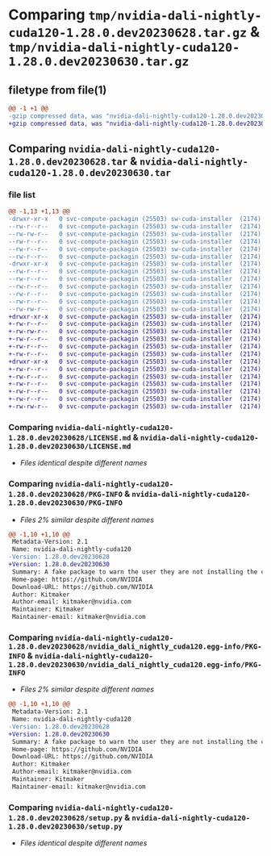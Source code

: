 # Comparing `tmp/nvidia-dali-nightly-cuda120-1.28.0.dev20230628.tar.gz` & `tmp/nvidia-dali-nightly-cuda120-1.28.0.dev20230630.tar.gz`

## filetype from file(1)

```diff
@@ -1 +1 @@
-gzip compressed data, was "nvidia-dali-nightly-cuda120-1.28.0.dev20230628.tar", last modified: Thu Jun 29 08:04:30 2023, max compression
+gzip compressed data, was "nvidia-dali-nightly-cuda120-1.28.0.dev20230630.tar", last modified: Sat Jul  1 07:04:30 2023, max compression
```

## Comparing `nvidia-dali-nightly-cuda120-1.28.0.dev20230628.tar` & `nvidia-dali-nightly-cuda120-1.28.0.dev20230630.tar`

### file list

```diff
@@ -1,13 +1,13 @@
-drwxr-xr-x   0 svc-compute-packagin (25503) sw-cuda-installer  (2174)        0 2023-06-29 08:04:30.141816 nvidia-dali-nightly-cuda120-1.28.0.dev20230628/
--rw-r--r--   0 svc-compute-packagin (25503) sw-cuda-installer  (2174)      459 2023-06-29 08:04:30.000000 nvidia-dali-nightly-cuda120-1.28.0.dev20230628/ERROR.txt
--rw-rw-r--   0 svc-compute-packagin (25503) sw-cuda-installer  (2174)    11336 2023-06-14 04:38:44.000000 nvidia-dali-nightly-cuda120-1.28.0.dev20230628/LICENSE.md
--rw-r--r--   0 svc-compute-packagin (25503) sw-cuda-installer  (2174)       27 2023-06-29 08:04:30.000000 nvidia-dali-nightly-cuda120-1.28.0.dev20230628/PACKAGE_NAME
--rw-r--r--   0 svc-compute-packagin (25503) sw-cuda-installer  (2174)     1668 2023-06-29 08:04:30.141816 nvidia-dali-nightly-cuda120-1.28.0.dev20230628/PKG-INFO
--rw-r--r--   0 svc-compute-packagin (25503) sw-cuda-installer  (2174)      286 2023-06-29 08:04:30.000000 nvidia-dali-nightly-cuda120-1.28.0.dev20230628/README.rst
-drwxr-xr-x   0 svc-compute-packagin (25503) sw-cuda-installer  (2174)        0 2023-06-29 08:04:30.141816 nvidia-dali-nightly-cuda120-1.28.0.dev20230628/nvidia_dali_nightly_cuda120.egg-info/
--rw-r--r--   0 svc-compute-packagin (25503) sw-cuda-installer  (2174)     1668 2023-06-29 08:04:30.000000 nvidia-dali-nightly-cuda120-1.28.0.dev20230628/nvidia_dali_nightly_cuda120.egg-info/PKG-INFO
--rw-r--r--   0 svc-compute-packagin (25503) sw-cuda-installer  (2174)      257 2023-06-29 08:04:30.000000 nvidia-dali-nightly-cuda120-1.28.0.dev20230628/nvidia_dali_nightly_cuda120.egg-info/SOURCES.txt
--rw-r--r--   0 svc-compute-packagin (25503) sw-cuda-installer  (2174)        1 2023-06-29 08:04:30.000000 nvidia-dali-nightly-cuda120-1.28.0.dev20230628/nvidia_dali_nightly_cuda120.egg-info/dependency_links.txt
--rw-r--r--   0 svc-compute-packagin (25503) sw-cuda-installer  (2174)       22 2023-06-29 08:04:30.000000 nvidia-dali-nightly-cuda120-1.28.0.dev20230628/nvidia_dali_nightly_cuda120.egg-info/top_level.txt
--rw-r--r--   0 svc-compute-packagin (25503) sw-cuda-installer  (2174)       38 2023-06-29 08:04:30.141816 nvidia-dali-nightly-cuda120-1.28.0.dev20230628/setup.cfg
--rw-rw-r--   0 svc-compute-packagin (25503) sw-cuda-installer  (2174)     4560 2023-06-14 04:38:44.000000 nvidia-dali-nightly-cuda120-1.28.0.dev20230628/setup.py
+drwxr-xr-x   0 svc-compute-packagin (25503) sw-cuda-installer  (2174)        0 2023-07-01 07:04:30.863970 nvidia-dali-nightly-cuda120-1.28.0.dev20230630/
+-rw-r--r--   0 svc-compute-packagin (25503) sw-cuda-installer  (2174)      459 2023-07-01 07:04:30.000000 nvidia-dali-nightly-cuda120-1.28.0.dev20230630/ERROR.txt
+-rw-rw-r--   0 svc-compute-packagin (25503) sw-cuda-installer  (2174)    11336 2023-06-14 04:38:44.000000 nvidia-dali-nightly-cuda120-1.28.0.dev20230630/LICENSE.md
+-rw-r--r--   0 svc-compute-packagin (25503) sw-cuda-installer  (2174)       27 2023-07-01 07:04:30.000000 nvidia-dali-nightly-cuda120-1.28.0.dev20230630/PACKAGE_NAME
+-rw-r--r--   0 svc-compute-packagin (25503) sw-cuda-installer  (2174)     1668 2023-07-01 07:04:30.863970 nvidia-dali-nightly-cuda120-1.28.0.dev20230630/PKG-INFO
+-rw-r--r--   0 svc-compute-packagin (25503) sw-cuda-installer  (2174)      286 2023-07-01 07:04:30.000000 nvidia-dali-nightly-cuda120-1.28.0.dev20230630/README.rst
+drwxr-xr-x   0 svc-compute-packagin (25503) sw-cuda-installer  (2174)        0 2023-07-01 07:04:30.863970 nvidia-dali-nightly-cuda120-1.28.0.dev20230630/nvidia_dali_nightly_cuda120.egg-info/
+-rw-r--r--   0 svc-compute-packagin (25503) sw-cuda-installer  (2174)     1668 2023-07-01 07:04:30.000000 nvidia-dali-nightly-cuda120-1.28.0.dev20230630/nvidia_dali_nightly_cuda120.egg-info/PKG-INFO
+-rw-r--r--   0 svc-compute-packagin (25503) sw-cuda-installer  (2174)      257 2023-07-01 07:04:30.000000 nvidia-dali-nightly-cuda120-1.28.0.dev20230630/nvidia_dali_nightly_cuda120.egg-info/SOURCES.txt
+-rw-r--r--   0 svc-compute-packagin (25503) sw-cuda-installer  (2174)        1 2023-07-01 07:04:30.000000 nvidia-dali-nightly-cuda120-1.28.0.dev20230630/nvidia_dali_nightly_cuda120.egg-info/dependency_links.txt
+-rw-r--r--   0 svc-compute-packagin (25503) sw-cuda-installer  (2174)       22 2023-07-01 07:04:30.000000 nvidia-dali-nightly-cuda120-1.28.0.dev20230630/nvidia_dali_nightly_cuda120.egg-info/top_level.txt
+-rw-r--r--   0 svc-compute-packagin (25503) sw-cuda-installer  (2174)       38 2023-07-01 07:04:30.863970 nvidia-dali-nightly-cuda120-1.28.0.dev20230630/setup.cfg
+-rw-rw-r--   0 svc-compute-packagin (25503) sw-cuda-installer  (2174)     4560 2023-06-14 04:38:44.000000 nvidia-dali-nightly-cuda120-1.28.0.dev20230630/setup.py
```

### Comparing `nvidia-dali-nightly-cuda120-1.28.0.dev20230628/LICENSE.md` & `nvidia-dali-nightly-cuda120-1.28.0.dev20230630/LICENSE.md`

 * *Files identical despite different names*

### Comparing `nvidia-dali-nightly-cuda120-1.28.0.dev20230628/PKG-INFO` & `nvidia-dali-nightly-cuda120-1.28.0.dev20230630/PKG-INFO`

 * *Files 2% similar despite different names*

```diff
@@ -1,10 +1,10 @@
 Metadata-Version: 2.1
 Name: nvidia-dali-nightly-cuda120
-Version: 1.28.0.dev20230628
+Version: 1.28.0.dev20230630
 Summary: A fake package to warn the user they are not installing the correct package.
 Home-page: https://github.com/NVIDIA
 Download-URL: https://github.com/NVIDIA
 Author: Kitmaker
 Author-email: kitmaker@nvidia.com
 Maintainer: Kitmaker
 Maintainer-email: kitmaker@nvidia.com
```

### Comparing `nvidia-dali-nightly-cuda120-1.28.0.dev20230628/nvidia_dali_nightly_cuda120.egg-info/PKG-INFO` & `nvidia-dali-nightly-cuda120-1.28.0.dev20230630/nvidia_dali_nightly_cuda120.egg-info/PKG-INFO`

 * *Files 2% similar despite different names*

```diff
@@ -1,10 +1,10 @@
 Metadata-Version: 2.1
 Name: nvidia-dali-nightly-cuda120
-Version: 1.28.0.dev20230628
+Version: 1.28.0.dev20230630
 Summary: A fake package to warn the user they are not installing the correct package.
 Home-page: https://github.com/NVIDIA
 Download-URL: https://github.com/NVIDIA
 Author: Kitmaker
 Author-email: kitmaker@nvidia.com
 Maintainer: Kitmaker
 Maintainer-email: kitmaker@nvidia.com
```

### Comparing `nvidia-dali-nightly-cuda120-1.28.0.dev20230628/setup.py` & `nvidia-dali-nightly-cuda120-1.28.0.dev20230630/setup.py`

 * *Files identical despite different names*

